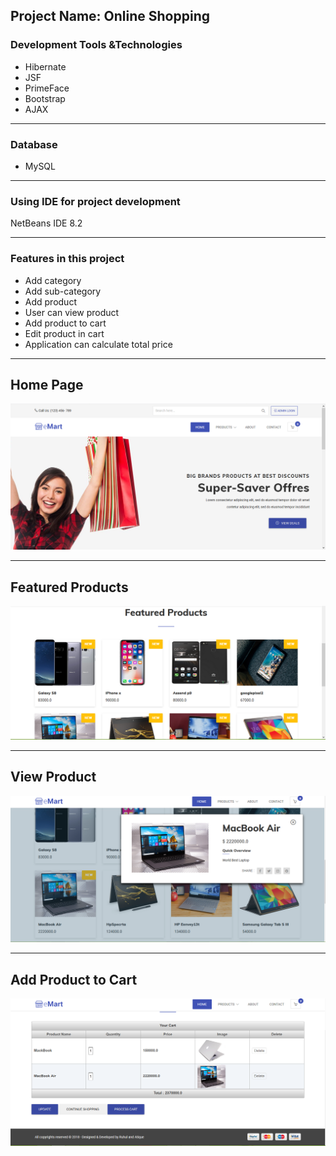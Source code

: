 <h2>Project Name: Online Shopping</h2>

<h3>Development Tools &Technologies</h3>
<ul>
  <li>Hibernate </li>
  <li>JSF</li>
  <li>PrimeFace</li>
  <li>Bootstrap</li>
  <li>AJAX</li>
</ul>

<hr/>

<h3>Database</h3>
<ul>
  <li>MySQL</li>
</ul>

<hr/>

<h3>Using IDE for project development</h3>
 NetBeans IDE 8.2

<hr/>

<h3>Features in this project</h3>
<ul>
  <li>Add category </li>
  <li>Add sub-category </li>
  <li>Add product</li>
  <li>User can view product</li>
  <li>Add product to cart</li>
  <li>Edit product in cart</li>
  <li>Application can calculate total price</li>
</ul>

<hr/>
<h2>Home Page</h2>
<img src="Image/HomePage_1.PNG">

<hr/>
<h2>Featured Products</h2>
<img src="Image/HomePage_2.PNG">

<hr/>
<h2>View Product</h2>
<img src="Image/view_product.PNG">

<hr/>
<h2>Add Product to Cart</h2>
<img src="Image/product_add_2_cart.PNG">
